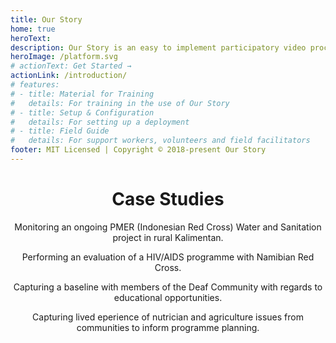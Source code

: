 ```yaml
---
title: Our Story
home: true
heroText: 
description: Our Story is an easy to implement participatory video process that supports your organisation in capturing rich, meaninful video stories from communities.
heroImage: /platform.svg
# actionText: Get Started →
actionLink: /introduction/
# features:
# - title: Material for Training
#   details: For training in the use of Our Story
# - title: Setup & Configuration
#   details: For setting up a deployment
# - title: Field Guide
#   details: For support workers, volunteers and field facilitators
footer: MIT Licensed | Copyright © 2018-present Our Story
---
```



<div style="text-align:center">

<YouTube id="howitworks" />



# Case Studies

<el-row :gutter="12">
<CaseStudy title="Monitoring" date="July 2017" place="Berau, Indonesia" img="https://shadow.elemecdn.com/app/element/hamburger.9cf7b091-55e9-11e9-a976-7f4d0b07eef6.png">

Monitoring an ongoing PMER (Indonesian Red Cross) Water and Sanitation project in rural Kalimentan.

</CaseStudy>

<CaseStudy title="Evaluation" date="June 2018" place="Grootfontein, Namibia" img="https://shadow.elemecdn.com/app/element/hamburger.9cf7b091-55e9-11e9-a976-7f4d0b07eef6.png">

Performing an evaluation of a HIV/AIDS programme with Namibian Red Cross.

</CaseStudy>

<CaseStudy title="Baseline" date="August 2018" place="Cario, Egypt" img="https://shadow.elemecdn.com/app/element/hamburger.9cf7b091-55e9-11e9-a976-7f4d0b07eef6.png">

Capturing a baseline with members of the Deaf Community with regards to educational opportunities.

</CaseStudy>

<CaseStudy title="Community Ideation" date="April 2019" place="Bangladesh" img="https://shadow.elemecdn.com/app/element/hamburger.9cf7b091-55e9-11e9-a976-7f4d0b07eef6.png">

Capturing lived eperience of nutrician and agriculture issues from communities to inform programme planning.

</CaseStudy>

</el-row>


<!-- <br><br> -->
<!-- <el-steps :active="2" align-center>
  <el-step title="Plan &amp; Capture" description="Define what type, style and content you want the community to contribute. Support them in producing
high-quality, production
ready videos."></el-step>
  <el-step title="Review &amp; Tag" description="Some description"></el-step>
  <el-step title="Step 3" description="Some description"></el-step>
</el-steps> -->

<!-- <el-col :span="8">
<el-card :body-style="{ padding: '0px' }">
<img src="https://shadow.elemecdn.com/app/element/hamburger.9cf7b091-55e9-11e9-a976-7f4d0b07eef6.png" class="image">


</el-card>
</el-col>

<el-col :span="8">
<el-card :body-style="{ padding: '0px' }">
<img src="https://shadow.elemecdn.com/app/element/hamburger.9cf7b091-55e9-11e9-a976-7f4d0b07eef6.png" class="image">


</el-card>
</el-col>
<el-col :span="8">
<el-card :body-style="{ padding: '0px' }">
<img src="https://shadow.elemecdn.com/app/element/hamburger.9cf7b091-55e9-11e9-a976-7f4d0b07eef6.png" class="image">


</el-card>
</el-col> -->

<!-- # The Process

<section class="section">
<div class="container">
<div class="columns">
<div class="column is-two-thirds">
<h1 class="title">Plan &amp; Capture</h1>
<h2 class="subtitle">
Define what type, style and content you want the community to contribute. Support them in producing
high-quality, production
ready videos.
</h2>

<div class="phone">
<img src="/images/capture.png" />
<img src="/images/singlephone.svg" />
</div>
</div>
</div>
</div>
</section>

<section class="section">
<div class="container has-text-right">
<div class="columns">
<div class="column is-one-third">&nbsp;</div>
<div class="column is-two-thirds">
<h1 class="title">Review &amp; Tag</h1>
<h2 class="subtitle">
Collaborate and improve content through community review. Tag content for use in your stories.
</h2>

<div class="phone">
<img src="/images/tagging.png" />
<img src="/images/singlephone.svg" />
</div>
</div>
</div>

</div>
</section>

<section class="section">
<div class="container">
<div class="columns">
<div class="column is-two-thirds">
<h1 class="title">Build &amp; Share</h1>
<h2 class="subtitle">
Build a story using the simple editor. Add titles and music to enhance your production. Share with your
community.
</h2>

<div class="phone">
<img src="/images/editing.png" />
<img src="/images/singlephone.svg" />
</div>
</div>
</div>

</div>
</section> -->

<!-- ![](working.png) -->


<!-- <a href="https://www.freepik.com/free-photos-vectors/background">Background vector created by freepik - www.freepik.com</a> -->

</div>

